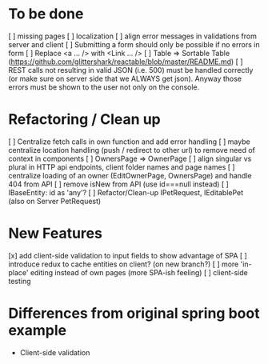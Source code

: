# To be done
[ ] missing pages
[ ] localization
[ ] align error messages in validations from server and client
[ ] Submitting a form should only be possible if no errors in form
[ ] Replace <a ... /> with <Link ... />
[ ] Table => Sortable Table (https://github.com/glittershark/reactable/blob/master/README.md)
[ ] REST calls not resulting in valid JSON (i.e. 500) must be handled correctly (or make sure on server side that we ALWAYS get json). Anyway those errors must be shown to the user not only on the console.

# Refactoring / Clean up
[ ] Centralize fetch calls in own function and add error handling
[ ] maybe centralize location handling (push / redirect to other url) to remove need of context in components
[ ] OwnersPage => OwnerPage
[ ] align singular vs plural in HTTP api endpoints, client folder names and page names
[ ] centralize loading of an owner (EditOwnerPage, OwnersPage) and handle 404 from API
[ ] remove isNew from API (use id===null instead)
[ ] IBaseEntity: id as 'any'?
[ ] Refactor/Clean-up IPetRequest, IEditablePet (also on Server PetRequest) 

# New Features
[x] add client-side validation to input fields to show advantage of SPA 
[ ] introduce redux to cache entities on client? (on new branch?)
[ ] more 'in-place' editing instead of own pages (more SPA-ish feeling)
[ ] client-side testing

# Differences from original spring boot example
* Client-side validation


 